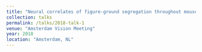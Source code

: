```yaml
---
title: "Neural correlates of figure-ground segregation throughout mouse cortex."
collection: talks
permalink: /talks/2018-talk-1
venue: "Amsterdam Vision Meeting"
year: 2018
location: "Amsterdam, NL"
---
```


